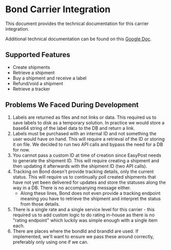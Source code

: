 # Bond Carrier Integration

This document provides the technical documentation for this carrier integration.

Additional technical documentation can be found on this [Google Doc](https://docs.google.com/document/d/1yzQqW2oj7JBHL12wsprN1LAu19u9qyUFtLGHWSLWAXE/edit#).

## Supported Features

* Create shipments
* Retrieve a shipment
* Buy a shipment and receive a label
* Refund/void a shipment
* Retrieve a tracker

## Problems We Faced During Development

1. Labels are returned as files and not links or data. This required us to save labels to disk as a temporary solution. In practice we would store a base64 string of the label data to the DB and return a link.
1. Labels must be purchased with an internal ID and not something the user would have on hand. This will require a retrieval of the ID or storing it on file. We decided to run two API calls and bypass the need for a DB for now.
1. You cannot pass a custom ID at time of creation since EasyPost needs to generate the shipment ID. This will require creating a shipment and then updating it afterwards with the shipment ID (two API calls).
1. Tracking on Bond doesn't provide tracking details, only the current status. This will require us to continually poll created shipments that have not yet been delivered for updates and store the statuses along the way in a DB. There is no accompanying message either.
   - Along these lines, Bond does not even provide a tracking endpoint meaning you have to retrieve the shipment and interpret the status from those details.
1. There is a single rate and a single service level for this carrier - this required us to add custom logic to do rating in-house as there is no "rating endpoint" which luckily was simple enough with a single item each.
1. There are places where the bondId and brandId are used. If implemented, we'll want to ensure we pass these around correctly, preferably only using one if we can.
